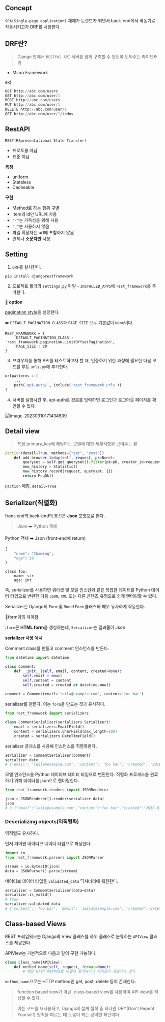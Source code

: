 ## Concept

`SPA(Single-page application)` 체제가 트렌드가 되면서 back-end에서 비동기로 작동시키고자 DRF를 사용한다.

## DRF란?

> Django 안에서 `RESTful API` 서버를 쉽게 구축할 수 있도록 도와주는 라이브러리

- Micro Framework

ex)

```python
GET http://abc.com/users
GET http://abc.com/user/1
POST http://abc.com/users
PUT http://abc.com/user/1
DELETE http://abc.com/user/1
GET http://abc.com/user/1/todos
```

## RestAPI

`REST(REpresentational State Transfer)`

- 프로토콜 아님
- 표준 아님

**특징**

- uniform
- Stateless
- Cacheable

**구현**

- Method로 하는 행위 구별
- Item과 id만 URL에 사용
- `"-"`는 가독성을 위해 사용
- `"_"`는 사용하지 않음
- 파일 확장자는 url에 포함하지 않음
- 언제나 **소문자만** 사용

## Setting

1. `DRF`를 설치한다.

```python
pip install djangorestframework
```

2. 프로젝트 폴더의 `settings.py` 파일 - `INSTALLED_APPS`에 `rest_framework`를 추가한다.

**🍯 option**

 [pagination style](https://www.django-rest-framework.org/api-guide/pagination/#setting-the-pagination-style)을 설정한다.

➡️ `DEFAULT_PAGINATION_CLASS`과  `PAGE_SIZE` 모두 기본값이 `None`이다.

```
REST_FRAMEWORK = {
    'DEFAULT_PAGINATION_CLASS': 'rest_framework.pagination.LimitOffsetPagination',
    'PAGE_SIZE': 20
}
```

3. 브라우저를 통해 API를 테스트하고자 할 때, 인증하기 위한 과정에 필요한 다음 코드를 루트 `urls.py`에 추가한다.

```python
urlpatterns = [
    ...
    path('api-auth/', include('rest_framework.urls'))
]
```

4. 서버를 실행시킨 후, api-auth로 경로를 입력하면 로그인과 로그아웃 페이지를 확인할 수 있다.

![image-20230310171434839](C:\Users\726jo\AppData\Roaming\Typora\typora-user-images\image-20230310171434839.png)

## Detail view

> 특정 primary_key에 해당하는 모델에 대한 세부사항을 보여주는 뷰

```python
@action(detail=True, methods=["get", "post"])
    def add_browser_today(self, request, pk=None):
        queryset = self.get_queryset().filter(pk=pk, creator_id=request.users_id).first()
        new_history = Statistic()
        new_history.record(request, queryset, {})
        return MsgOk()
```

`@action` 매핑, `detail=True`

## Serializer(직렬화)

front-end와 back-end의 통신은 **Json** 포맷으로 한다.

> Json ➡️ Python 객체

Python 객체 ➡️ Json (front-end에 return)

```python
{
    "name": "Chaming",
    "age": 20
}
```

```
class foo:
	name: str
	age: int
```

즉, serializer를 사용하면 쿼리셋 및 모델 인스턴와 같은 복잡한 데이터를 Python 데이터 타입으로 변환한 다음 `JSON`, `XML` 또는 다른 콘텐츠 유형으로 쉽게 렌더링할 수 있다.

Serializer는 Django의 `Form` 및 `ModelForm` 클래스와 매우 유사하게 작동한다.

📍form과의 차이점

:`form`은 **HTML form**을 생성하는데, `Serializer`는 결과물이 Json



**serializer 사용 예시**

Comment class를 만들고 comment 인스턴스를 만든다.

```python
from datetime import datetime

class Comment:
    def __init__(self, email, content, created=None):
        self.email = email
        self.content = content
        self.created = created or datetime.now()
        
comment = Comment(email='leila@example.com', content='foo bar')
```

serializer를 만든다. 이는 `form`을 만드는 것과 유사하다.	

```python
from rest_framework import serializers

class CommentSerializer(serializers.Serializer):
    email = serializers.EmailField()
    content = serializers.CharField(max_length=200)
    created = serializers.DateTimeField()
```

serializer 클래스를 사용해 인스턴스를 직렬화한다.

```python
serializer = CommentSerializer(comment)
serializer.date
# {'email': 'leila@example.com', 'content': 'foo bar', 'created': '2016-01-27T15:17:10.375877'}
```

모델 인스턴스를 Python 네이티브 데이터 타입으로 변환한다. 직렬화 프로세스를 완료하기 위해 데이터를 json으로 렌더링한다.

```python
from rest_framework.renders import JSONRenderer

json = JSONRenderer().render(serializer.data)
json
# b'{"email":"leila@example.com","content":"foo bar","created":"2016-01-27T15:17:10.375877"}'
```

### Deserializing objects(역직렬화)

역직렬도 유사하다.

먼저 파이썬 네이티브 데이터 타입으로 파싱한다.

```python
import io
from rest_framework.parsers import JSONParser

stream = io.BytesIO(json)
data = JSONParser().parse(stream)
```

네이티브 데이터 타입을 `validated_data` 딕셔너리에 복원한다.

```python
serializer = CommentSerializer(data=data)
serializer.is_valid()
# True
serializer.validated_data
# {'content': 'foo bar', 'email': 'leila@example.com', 'created': datetime.datetime(2012, 08, 22, 16, 20, 09, 822243)}
```

## Class-based Views

REST 프레임워크는 Django의 View 클래스를 하위 클래스로 분류하는 `APIView` 클래스를 제공한다.

APIView는 기본적으로 다음과 같이 구현 가능하다.

```python
class Class_name(APIView):
	def method_name(self, request, format=None):
    	# 해당 HTTP method를 어떻게 동작시키고 처리할지 개발자가 정의
```

`method_name`으로는 HTTP method인 get, post, delete 등이 존재한다.

> function based view가 아닌, class-based view를 사용하여 API view를 작성할 수 있다.
>
> 이는 코드를 재사용하고, Django의 설계 철학 중 하나인 DRY(Don't Repeat Yourself) 원칙을 따르는 데 도움이 되는 강력한 패턴이다.

